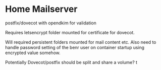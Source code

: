 # Home Mailserver

postfix/dovecot with opendkim for validation

Requires letsencrypt folder mounted for certificate for dovecot.

Will required persistent folders mounted for mail content etc.
Also need to handle password setting of the benr user on container startup using encrypted value somehow.

Potentially Dovecot/postfix should be split and share a volume? t